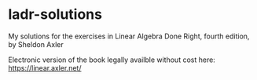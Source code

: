 # ladr-solutions
My solutions for the exercises in Linear Algebra Done Right, fourth edition, by Sheldon Axler

Electronic version of the book legally availble without cost here: https://linear.axler.net/

